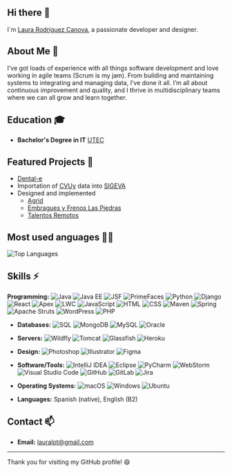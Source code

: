 
<!--
## Hi there 👋


**lauralpt/lauralpt** is a ✨ _special_ ✨ repository because its `README.md` (this file) appears on your GitHub profile.

Here are some ideas to get you started:

- 🔭 I’m currently working on ...
- 🌱 I’m currently learning ...
- 👯 I’m looking to collaborate on ...
- 🤔 I’m looking for help with ...
- 💬 Ask me about ...
- 📫 How to reach me: ...
- 😄 Pronouns: ...
- ⚡ Fun fact: ...
-->
## Hi there 👋
I´m [Laura Rodríguez Canova](https://www.linkedin.com/in/laura-rodriguez-canova/),  a passionate developer and designer.

## About Me 💬
I’ve got loads of experience with all things software development and love working in agile teams (Scrum is my jam). From building and maintaining systems to integrating and managing data, I’ve done it all. I’m all about continuous improvement and quality, and I thrive in multidisciplinary teams where we can all grow and learn together.
<!--
## Most Used Languages
![Top Languages](https://github-readme-stats.vercel.app/api/top-langs/?username=lauralpt&layout=compact)
## GitHub Stats
![GitHub Stats](https://github-readme-stats.vercel.app/api?username=lauralpt&show_icons=true&hide_title=true&hide=prs&count_private=true&hide_rank=false)
-->
## Education 🎓
- **Bachelor's Degree in IT**   [UTEC](https://utec.edu.uy/es/)

## Featured Projects 📂
- [Dental-e](https://github.com/lauralptAlma/Alma_Tech)
- Importation of [CVUy](https://cvuy.uy/) data into [SIGEVA](https://sigeva.udelar.edu.uy/eva/udelar/home) 
- Designed and implemented
    - [Agrid](https://agrid.com.uy)
    - [Embragues y Frenos Las Piedras](https://embraguelaspiedras.com.uy/)
    - [Talentos Remotos](https://talentosremotos.uy/)

## Most used anguages 🧑‍💻
![Top Languages](https://github-readme-stats.vercel.app/api/top-langs/?username=lauralpt&layout=compact&theme=dark&langs_count=35)


## Skills ⚡
**Programming:** 
![Java](https://img.shields.io/badge/Java-%23ED8B00.svg?style=for-the-badge&logo=java&logoColor=white) 
![Java EE](https://img.shields.io/badge/Java%20EE-%23FFFFFF.svg?style=for-the-badge&logo=eclipse&logoColor=orange) 
![JSF](https://img.shields.io/badge/JSF-%23ED8B00.svg?style=for-the-badge&logo=java&logoColor=white) 
![PrimeFaces](https://img.shields.io/badge/PrimeFaces-%234096BF.svg?style=for-the-badge&logo=PrimeFaces&logoColor=white) 
![Python](https://img.shields.io/badge/Python-%2314354C.svg?style=for-the-badge&logo=python&logoColor=white) 
![Django](https://img.shields.io/badge/Django-%23092E20.svg?style=for-the-badge&logo=django&logoColor=white) 
![React](https://img.shields.io/badge/React-%2320232a.svg?style=for-the-badge&logo=react&logoColor=%2361DAFB) 
![Apex](https://img.shields.io/badge/Apex-%230092E0.svg?style=for-the-badge&logo=apex&logoColor=white) 
![LWC](https://img.shields.io/badge/LWC-%230092E0.svg?style=for-the-badge&logo=salesforce&logoColor=white) 
![JavaScript](https://img.shields.io/badge/JavaScript-%23323330.svg?style=for-the-badge&logo=javascript&logoColor=%23F7DF1E) 
![HTML](https://img.shields.io/badge/HTML-%23E34F26.svg?style=for-the-badge&logo=html5&logoColor=white) 
![CSS](https://img.shields.io/badge/CSS-%231572B6.svg?style=for-the-badge&logo=css3&logoColor=white) 
![Maven](https://img.shields.io/badge/Maven-%23C71A36.svg?style=for-the-badge&logo=apache-maven&logoColor=white) 
![Spring](https://img.shields.io/badge/Spring-%236DB33F.svg?style=for-the-badge&logo=spring&logoColor=white) 
![Apache Struts](https://img.shields.io/badge/Apache%20Struts-%237F1D1D.svg?style=for-the-badge&logo=apache&logoColor=white)
![WordPress](https://img.shields.io/badge/WordPress-%23117AC9.svg?style=for-the-badge&logo=wordpress&logoColor=white) 
![PHP](https://img.shields.io/badge/PHP-%23777BB5.svg?style=for-the-badge&logo=php&logoColor=white)

- **Databases:** 
![SQL](https://img.shields.io/badge/SQL-%230A0A0A.svg?style=for-the-badge&logo=sql&logoColor=white) 
![MongoDB](https://img.shields.io/badge/MongoDB-%2347A248.svg?style=for-the-badge&logo=mongodb&logoColor=white) 
![MySQL](https://img.shields.io/badge/MySQL-%234479A1.svg?style=for-the-badge&logo=mysql&logoColor=white) 
![Oracle](https://img.shields.io/badge/Oracle-%23F80000.svg?style=for-the-badge&logo=oracle&logoColor=white)

- **Servers:** 
![Wildfly](https://img.shields.io/badge/Wildfly-%230081CB.svg?style=for-the-badge&logo=wildfly&logoColor=white) 
![Tomcat](https://img.shields.io/badge/Tomcat-%23F8DC75.svg?style=for-the-badge&logo=apache-tomcat&logoColor=white) 
![Glassfish](https://img.shields.io/badge/Glassfish-%23000.svg?style=for-the-badge&logo=glassfish&logoColor=white) 
![Heroku](https://img.shields.io/badge/Heroku-%23430098.svg?style=for-the-badge&logo=heroku&logoColor=white)

- **Design:** 
![Photoshop](https://img.shields.io/badge/Photoshop-%2331A8FF.svg?style=for-the-badge&logo=adobe-photoshop&logoColor=white) 
![Illustrator](https://img.shields.io/badge/Illustrator-%23FF9A00.svg?style=for-the-badge&logo=adobe-illustrator&logoColor=white) 
![Figma](https://img.shields.io/badge/Figma-%23F24E1E.svg?style=for-the-badge&logo=figma&logoColor=white)

- **Software/Tools:** 
![IntelliJ IDEA](https://img.shields.io/badge/IntelliJ%20IDEA-%23000000.svg?style=for-the-badge&logo=intellij-idea&logoColor=white) 
![Eclipse](https://img.shields.io/badge/Eclipse-%232C2255.svg?style=for-the-badge&logo=eclipse&logoColor=white) 
![PyCharm](https://img.shields.io/badge/PyCharm-%23000000.svg?style=for-the-badge&logo=pycharm&logoColor=white) 
![WebStorm](https://img.shields.io/badge/WebStorm-%23000000.svg?style=for-the-badge&logo=webstorm&logoColor=white) 
![Visual Studio Code](https://img.shields.io/badge/Visual%20Studio%20Code-%23007ACC.svg?style=for-the-badge&logo=visual-studio-code&logoColor=white) 
![GitHub](https://img.shields.io/badge/GitHub-%23121011.svg?style=for-the-badge&logo=github&logoColor=white) 
![GitLab](https://img.shields.io/badge/GitLab-%23FC6D26.svg?style=for-the-badge&logo=gitlab&logoColor=white) 
![Jira](https://img.shields.io/badge/Jira-%230A0FFF.svg?style=for-the-badge&logo=jira&logoColor=white)

- **Operating Systems:** 
![macOS](https://img.shields.io/badge/macOS-%23000000.svg?style=for-the-badge&logo=apple&logoColor=white) 
![Windows](https://img.shields.io/badge/Windows-%23181717.svg?style=for-the-badge&logo=windows&logoColor=white) 
![Ubuntu](https://img.shields.io/badge/Ubuntu-%230E5F5F.svg?style=for-the-badge&logo=ubuntu&logoColor=white)

- **Languages:** Spanish (native), English (B2)

## Contact 📫
- **Email:** lauralpt@gmail.com

---

Thank you for visiting my GitHub profile! 😄

